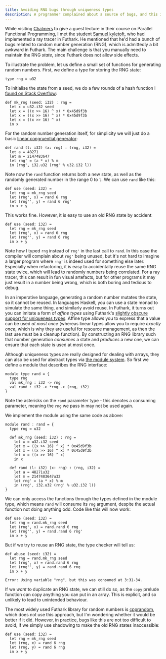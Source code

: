 ```yaml
---
title: Avoiding RNG bugs through uniqueness types
description: A programmer complained about a source of bugs, and this is how I think it could be fixed.
---
```


While visiting [Chalmers](https://www.chalmers.se/en/) to give a guest
lecture in their course on Parallel Functional Programming, I met the
student [Samuel kyletoft](https://samuel.kyletoft.se/), who had
implemented a ray tracer in Futhark. He mentioned that he'd had a
bunch of bugs related to random number generation (RNG), which is
admittedly a bit awkward in Futhark. The main challenge is that you
manually need to maintain the RNG *state*, since Futhark does not
allow side effects.

To illustrate the problem, let us define a small set of functions for
generating random numbers. First, we define a type for storing the RNG
state:

```Futhark
type rng = u32
```

To initialise the state from a seed, we do a few rounds of a hash
function I [found on Stack
Overflow](https://stackoverflow.com/questions/664014/what-integer-hash-function-are-good-that-accepts-an-integer-hash-key/12996028#12996028):

```Futhark
def mk_rng (seed: i32) : rng =
  let x = u32.i32 seed
  let x = ((x >> 16) ^ x) * 0x45d9f3b
  let x = ((x >> 16) ^ x) * 0x45d9f3b
  let x = ((x >> 16) ^ x)
  in x
```

For the random number generation itself, for simplicity we will just
do a basic [linear congruential
generator](https://en.wikipedia.org/wiki/Linear_congruential_generator):

```Futhark
def rand (l: i32) (x: rng) : (rng, i32) =
  let a = 48271
  let m = 2147483647
  let rng' = (a * x) % m
  in (rng', i32.u32 (rng' % u32.i32 l))
```

Note now the `rand` function returns both a new state, as well as the
randomly generated number in the range 0 to `l`. We can use `rand` like
this:

```Futhark
def use (seed: i32) =
  let rng = mk_rng seed
  let (rng', x) = rand 6 rng
  let (rng'', y) = rand 6 rng'
  in x + y
```

This works fine. However, it is easy to use an old RNG state by
accident:

```Futhark
def use (seed: i32) =
  let rng = mk_rng seed
  let (rng', x) = rand 6 rng
  let (rng'', y) = rand 6 rng
  in x + y
```

Note how I typed `rng` instead of `rng'` in the last call to `rand`.
In this case the compiler will complain about `rng'` being unused, but
it's not hard to imagine a larger program where `rng'` is indeed used
for something else later. Especially when refactoring, it is easy to
accidentally reuse the same RNG state twice, which will lead to
randomly numbers being correlated. For a ray tracer, this can result
in fun visual artefacts, but for other programs it may just result in
a number being wrong, which is both boring and tedious to debug.

In an imperative language, generating a random number mutates the
state, so it cannot be reused. In languages Haskell, you can use a
state monad to simulate the same thing, and similarly avoid reuse. In
Futhark, it turns out you can imitate a form of *affine types* using
Futhark's [slightly obscure support for uniqueness
types](2022-06-13-uniqueness-types.html). Affine type allows you to
express that a value can be used *at most once* (whereas linear types
allow you to require *exactly once*, which is why they are useful for
resource management, as then the last use must be a cleanup function).
By constructing an RNG library such that number generation *consumes*
a state and *produces* a new one, we can ensure that each state is
used at most once.

Although uniqueness types are really designed for dealing with arrays,
they can also be used for abstract types via [the module
system](https://futhark-lang.org/blog/2017-01-25-futhark-module-system.html).
So first we define a module that describes the RNG interface:

```Futhark
module type rand = {
  type rng
  val mk_rng : i32 -> rng
  val rand : i32 -> *rng -> (rng, i32)
}
```

Note the asterisks on the `rand` parameter type - this denotes a
consuming parameter, meaning the `rng` we pass in may not be used
again.

We implement the module using the same code as above:

```Futhark
module rand : rand = {
  type rng = u32

  def mk_rng (seed: i32) : rng =
    let x = u32.i32 seed
    let x = ((x >> 16) ^ x) * 0x45d9f3b
    let x = ((x >> 16) ^ x) * 0x45d9f3b
    let x = ((x >> 16) ^ x)
    in x

  def rand (l: i32) (x: rng) : (rng, i32) =
    let a = 48271u32
    let m = 2147483647u32
    let rng' = (a * x) % m
    in (rng', i32.u32 (rng' % u32.i32 l))
}
```

We can only access the functions through the types defined in the
module type, which means `rand` will consume its `rng` argument,
despite the actual function not doing anything odd. Code like this
will now work:

```Futhark
def use (seed: i32) =
  let rng = rand.mk_rng seed
  let (rng', x) = rand.rand 6 rng
  let (rng'', y) = rand.rand 6 rng'
  in x + y
```

But if we try to reuse an RNG state, the type checker will tell us:

```Futhark
def abuse (seed: i32) =
  let rng = rand.mk_rng seed
  let (rng', x) = rand.rand 6 rng
  let (rng'', y) = rand.rand 6 rng
  in x + y
```

```
Error: Using variable "rng", but this was consumed at 3:31-34.
```

If we *want* to duplicate an RNG state, we can still do so, as the
`copy` prelude function can copy anything you can put in an array.
This is explicit, and so unlikely to lead to unintended behaviour.

The most widely used Futhark library for random numbers is
[cpprandom](https://github.com/diku-dk/cpprandom), which does not use
this approach, but I'm wondering whether it would be better if it did.
However, in practice, bugs like this are not too difficult to avoid,
if we simply use shadowing to make the old RNG states inaccessible:

```Futhark
def use (seed: i32) =
  let rng = mk_rng seed
  let (rng, x) = rand 6 rng
  let (rng, y) = rand 6 rng
  in x + y
```
